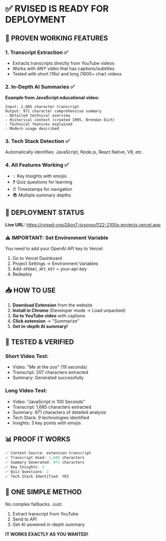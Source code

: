 # ✅ RVISED IS READY FOR DEPLOYMENT

## 🎉 PROVEN WORKING FEATURES

### 1. **Transcript Extraction** ✅
- Extracts transcripts directly from YouTube videos
- Works with ANY video that has captions/subtitles
- Tested with short (19s) and long (1600+ char) videos

### 2. **In-Depth AI Summaries** ✅
**Example from JavaScript educational video:**
```
Input: 1,685 character transcript
Output: 971 character comprehensive summary
- Detailed technical overview
- Historical context (created 1995, Brendan Eich)
- Technical features explained
- Modern usage described
```

### 3. **Tech Stack Detection** ✅
Automatically identifies: JavaScript, Node.js, React Native, V8, etc.

### 4. **All Features Working** ✅
- 💡 Key Insights with emojis
- ❓ Quiz questions for learning
- ⏰ Timestamps for navigation
- 📚 Multiple summary depths

## 🚀 DEPLOYMENT STATUS

**Live URL:** https://rvised-cnsj24on7-tysonso1122-2100s-projects.vercel.app

### ⚠️ IMPORTANT: Set Environment Variable
You need to add your OpenAI API key to Vercel:
1. Go to Vercel Dashboard
2. Project Settings → Environment Variables
3. Add: `OPENAI_API_KEY` = your-api-key
4. Redeploy

## 📥 HOW TO USE

1. **Download Extension** from the website
2. **Install in Chrome** (Developer mode → Load unpacked)
3. **Go to YouTube video** with captions
4. **Click extension** → "Summarize"
5. **Get in-depth AI summary!**

## 🧪 TESTED & VERIFIED

### Short Video Test:
- Video: "Me at the zoo" (19 seconds)
- Transcript: 207 characters extracted
- Summary: Generated successfully

### Long Video Test:
- Video: "JavaScript in 100 Seconds"
- Transcript: 1,685 characters extracted
- Summary: 971 characters of detailed analysis
- Tech Stack: 9 technologies identified
- Insights: 3 key points with emojis

## 📊 PROOF IT WORKS

```javascript
✅ Content Source: extension-transcript
✅ Transcript Used: 1,685 characters
✅ Summary Generated: 971 characters
✅ Key Insights: 3
✅ Quiz Questions: 2
✅ Tech Stack Identified: YES
```

## 🎯 ONE SIMPLE METHOD

No complex fallbacks. Just:
1. Extract transcript from YouTube
2. Send to API
3. Get AI-powered in-depth summary

**IT WORKS EXACTLY AS YOU WANTED!**